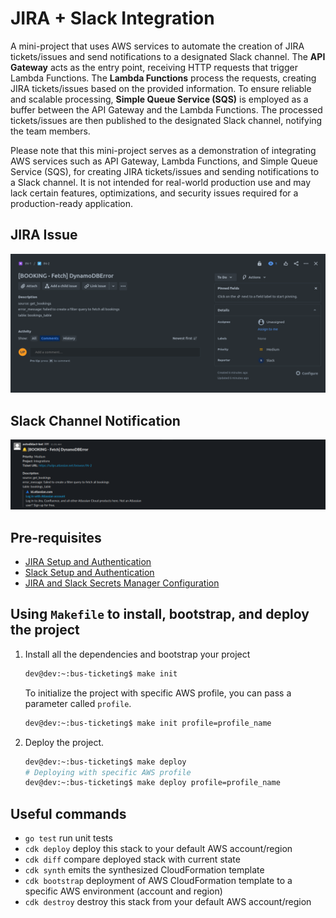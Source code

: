 # JIRA + Slack Integration

A mini-project that uses AWS services to automate the creation of JIRA tickets/issues and send notifications to a designated Slack channel. The **API Gateway** acts as the entry point, receiving HTTP requests that trigger Lambda Functions. The **Lambda Functions** process the requests, creating JIRA tickets/issues based on the provided information. To ensure reliable and scalable processing, **Simple Queue Service (SQS)** is employed as a buffer between the API Gateway and the Lambda Functions. The processed tickets/issues are then published to the designated Slack channel, notifying the team members.

Please note that this mini-project serves as a demonstration of integrating AWS services such as API Gateway, Lambda Functions, and Simple Queue Service (SQS), for creating JIRA tickets/issues and sending notifications to a Slack channel. It is not intended for real-world production use and may lack certain features, optimizations, and security issues required for a production-ready application.

## JIRA Issue
![jira-sample-issue](assets/img/jira-sample-issue.png)

## Slack Channel Notification
![slack-sample-notification](assets/img/slack-sample-notif.png)

## Pre-requisites
* [JIRA Setup and Authentication](docs/app_integration/jira_setup.md)
* [Slack Setup and Authentication](docs/app_integration/slack_setup.md)
* [JIRA and Slack Secrets Manager Configuration](docs/app_integration/jira_slack_secrets_manager.md)

## Using `Makefile` to install, bootstrap, and deploy the project

1. Install all the dependencies and bootstrap your project
    ```bash
    dev@dev:~:bus-ticketing$ make init
    ```

    To initialize the project with specific AWS profile, you can pass a parameter called `profile`.
    ```bash
    dev@dev:~:bus-ticketing$ make init profile=profile_name
    ```

2. Deploy the project.
    ```bash
    dev@dev:~:bus-ticketing$ make deploy
    # Deploying with specific AWS profile
    dev@dev:~:bus-ticketing$ make deploy profile=profile_name
    ```

## Useful commands

* `go test`         run unit tests
* `cdk deploy`      deploy this stack to your default AWS account/region
* `cdk diff`        compare deployed stack with current state
* `cdk synth`       emits the synthesized CloudFormation template
* `cdk bootstrap`   deployment of AWS CloudFormation template to a specific AWS environment (account and region)
* `cdk destroy`     destroy this stack from your default AWS account/region
